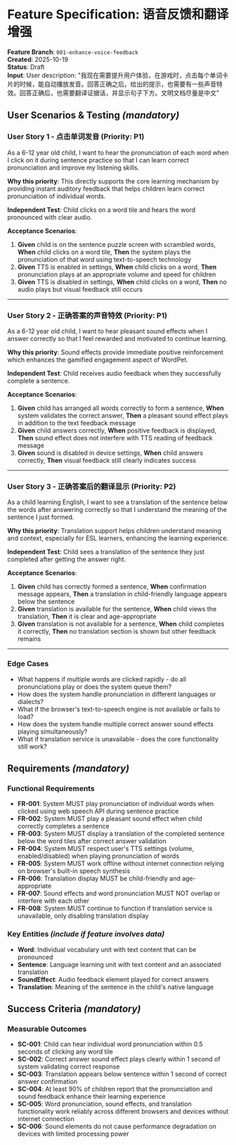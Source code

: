 # Feature Specification: 语音反馈和翻译增强

**Feature Branch**: `001-enhance-voice-feedback`  
**Created**: 2025-10-19  
**Status**: Draft  
**Input**: User description: "我现在需要提升用户体验，在游戏时，点击每个单词卡片的时候，能自动播放发音。回答正确之后，给出的提示，也需要有一些声音特效。回答正确后，也需要翻译证据话，并显示句子下方。文明文档尽量是中文"

## User Scenarios & Testing *(mandatory)*

### User Story 1 - 点击单词发音 (Priority: P1)

As a 6-12 year old child, I want to hear the pronunciation of each word when I click on it during sentence practice so that I can learn correct pronunciation and improve my listening skills.

**Why this priority**: This directly supports the core learning mechanism by providing instant auditory feedback that helps children learn correct pronunciation of individual words.

**Independent Test**: Child clicks on a word tile and hears the word pronounced with clear audio.

**Acceptance Scenarios**:

1. **Given** child is on the sentence puzzle screen with scrambled words, **When** child clicks on a word tile, **Then** the system plays the pronunciation of that word using text-to-speech technology
2. **Given** TTS is enabled in settings, **When** child clicks on a word, **Then** pronunciation plays at an appropriate volume and speed for children
3. **Given** TTS is disabled in settings, **When** child clicks on a word, **Then** no audio plays but visual feedback still occurs

---

### User Story 2 - 正确答案的声音特效 (Priority: P1)

As a 6-12 year old child, I want to hear pleasant sound effects when I answer correctly so that I feel rewarded and motivated to continue learning.

**Why this priority**: Sound effects provide immediate positive reinforcement which enhances the gamified engagement aspect of WordPet.

**Independent Test**: Child receives audio feedback when they successfully complete a sentence.

**Acceptance Scenarios**:

1. **Given** child has arranged all words correctly to form a sentence, **When** system validates the correct answer, **Then** a pleasant sound effect plays in addition to the text feedback message
2. **Given** child answers correctly, **When** positive feedback is displayed, **Then** sound effect does not interfere with TTS reading of feedback message
3. **Given** sound is disabled in device settings, **When** child answers correctly, **Then** visual feedback still clearly indicates success

---

### User Story 3 - 正确答案后的翻译显示 (Priority: P2)

As a child learning English, I want to see a translation of the sentence below the words after answering correctly so that I understand the meaning of the sentence I just formed.

**Why this priority**: Translation support helps children understand meaning and context, especially for ESL learners, enhancing the learning experience.

**Independent Test**: Child sees a translation of the sentence they just completed after getting the answer right.

**Acceptance Scenarios**:

1. **Given** child has correctly formed a sentence, **When** confirmation message appears, **Then** a translation in child-friendly language appears below the sentence
2. **Given** translation is available for the sentence, **When** child views the translation, **Then** it is clear and age-appropriate
3. **Given** translation is not available for a sentence, **When** child completes it correctly, **Then** no translation section is shown but other feedback remains

---

### Edge Cases

- What happens if multiple words are clicked rapidly - do all pronunciations play or does the system queue them?
- How does the system handle pronunciation in different languages or dialects?
- What if the browser's text-to-speech engine is not available or fails to load?
- How does the system handle multiple correct answer sound effects playing simultaneously?
- What if translation service is unavailable - does the core functionality still work?

## Requirements *(mandatory)*

### Functional Requirements

- **FR-001**: System MUST play pronunciation of individual words when clicked using web speech API during sentence practice
- **FR-002**: System MUST play a pleasant sound effect when child correctly completes a sentence
- **FR-003**: System MUST display a translation of the completed sentence below the word tiles after correct answer validation
- **FR-004**: System MUST respect user's TTS settings (volume, enabled/disabled) when playing pronunciation of words
- **FR-005**: System MUST work offline without internet connection relying on browser's built-in speech synthesis
- **FR-006**: Translation display MUST be child-friendly and age-appropriate
- **FR-007**: Sound effects and word pronunciation MUST NOT overlap or interfere with each other
- **FR-008**: System MUST continue to function if translation service is unavailable, only disabling translation display

### Key Entities *(include if feature involves data)*

- **Word**: Individual vocabulary unit with text content that can be pronounced
- **Sentence**: Language learning unit with text content and an associated translation
- **SoundEffect**: Audio feedback element played for correct answers
- **Translation**: Meaning of the sentence in the child's native language

## Success Criteria *(mandatory)*

### Measurable Outcomes

- **SC-001**: Child can hear individual word pronunciation within 0.5 seconds of clicking any word tile
- **SC-002**: Correct answer sound effect plays clearly within 1 second of system validating correct response
- **SC-003**: Translation appears below sentence within 1 second of correct answer confirmation
- **SC-004**: At least 90% of children report that the pronunciation and sound feedback enhance their learning experience
- **SC-005**: Word pronunciation, sound effects, and translation functionality work reliably across different browsers and devices without internet connection
- **SC-006**: Sound elements do not cause performance degradation on devices with limited processing power